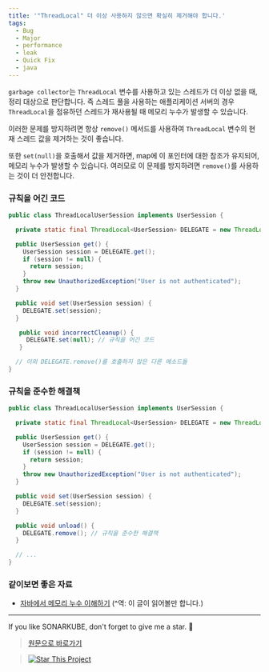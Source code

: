 ```yaml
---
title: '"ThreadLocal" 더 이상 사용하지 않으면 확실히 제거해야 합니다.'
tags:
  - Bug
  - Major
  - performance
  - leak
  - Quick Fix
  - java
---
```


`garbage collector`는 `ThreadLocal` 변수를 사용하고 있는 스레드가 더 이상 없을 때, 정리 대상으로 판단합니다.
즉 스레드 풀을 사용하는 애플리케이션 서버의 경우 `ThreadLocal`을 점유하던 스레드가 재사용될 때 메모리 누수가 발생할 수 있습니다.

이러한 문제를 방지하려면 항상 `remove()` 메서드를 사용하여 `ThreadLocal` 변수의 현재 스레드 값을 제거하는 것이 좋습니다.

또한 `set(null)`을 호출해서 값을 제거하면, map에 이 포인터에 대한 참조가 유지되어, 메모리 누수가 발생할 수 있습니다.
여러모로 이 문제를 방지하려면 `remove()`를 사용하는 것이 더 안전합니다.

### 규칙을 어긴 코드

```java
public class ThreadLocalUserSession implements UserSession {

  private static final ThreadLocal<UserSession> DELEGATE = new ThreadLocal<>();

  public UserSession get() {
    UserSession session = DELEGATE.get();
    if (session != null) {
      return session;
    }
    throw new UnauthorizedException("User is not authenticated");
  }

  public void set(UserSession session) {
    DELEGATE.set(session);
  }

   public void incorrectCleanup() {
     DELEGATE.set(null); // 규칙을 어긴 코드
   }

  // 이외 DELEGATE.remove()를 호출하지 않은 다른 메소드들
}
```

### 규칙을 준수한 해결책

```java
public class ThreadLocalUserSession implements UserSession {

  private static final ThreadLocal<UserSession> DELEGATE = new ThreadLocal<>();

  public UserSession get() {
    UserSession session = DELEGATE.get();
    if (session != null) {
      return session;
    }
    throw new UnauthorizedException("User is not authenticated");
  }

  public void set(UserSession session) {
    DELEGATE.set(session);
  }

  public void unload() {
    DELEGATE.remove(); // 규칙을 준수한 해결책
  }

  // ...
}
```

### 같이보면 좋은 자료

- [자바에서 메모리 누수 이해하기](https://www.baeldung.com/java-memory-leaks) (^역: 이 글이 읽어볼만 합니다.)

---

If you like SONARKUBE, don't forget to give me a star. :star2:

> [원문으로 바로가기](https://rules.sonarsource.com/java/RSPEC-5164)

> [![Star This Project](https://img.shields.io/github/stars/kantabile/sonarkube.svg?label=Stars&style=social)](https://github.com/kantabile/sonarkube)

